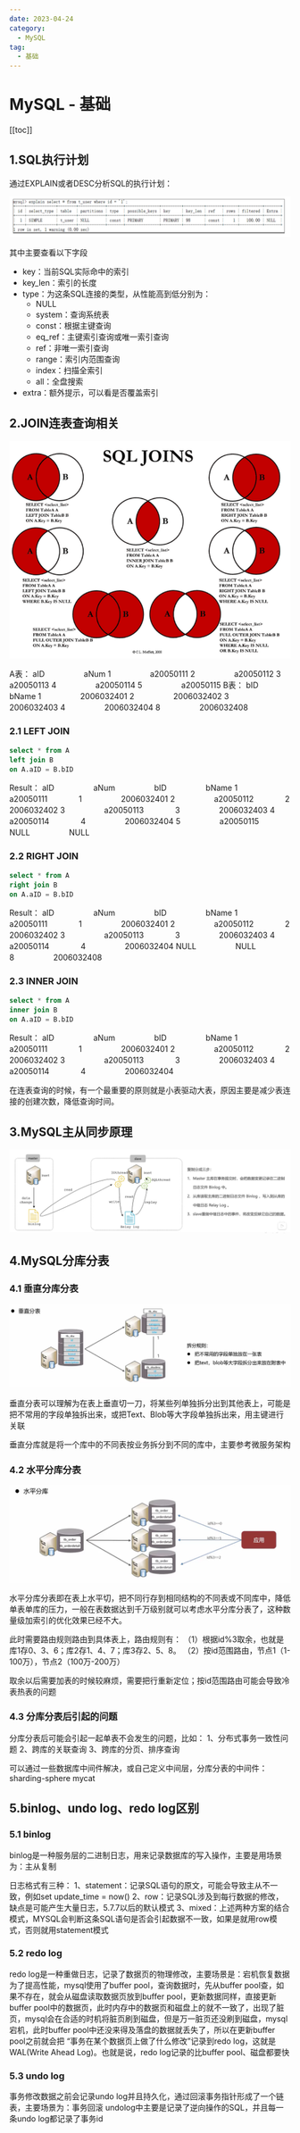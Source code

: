 ```yaml
---
date: 2023-04-24
category:
  - MySQL
tag:
  - 基础
---
```


# MySQL - 基础

[[toc]]

## 1.SQL执行计划
通过EXPLAIN或者DESC分析SQL的执行计划：

![](./image/explain.png)

其中主要查看以下字段
- key：当前SQL实际命中的索引
- key_len：索引的长度
- type：为这条SQL连接的类型，从性能高到低分别为：
  - NULL
  - system：查询系统表
  - const：根据主键查询
  - eq_ref：主键索引查询或唯一索引查询
  - ref：非唯一索引查询
  - range：索引内范围查询
  - index：扫描全索引
  - all：全盘搜索
- extra：额外提示，可以看是否覆盖索引


## 2.JOIN连表查询相关

![](./image/joins.png)

A表：
aID　　　　　aNum
1　　　　　a20050111
2　　　　　a20050112
3　　　　　a20050113
4　　　　　a20050114
5　　　　　a20050115
B表：
bID　　　　　bName
1　　　　　2006032401
2　　　　　2006032402
3　　　　　2006032403
4　　　　　2006032404
8　　　　　2006032408

### 2.1 LEFT JOIN

```sql
select * from A
left join B 
on A.aID = B.bID
```

Result：
aID　　　　　aNum　　　　　bID　　　　　bName
1　　　　　a20050111　　　　1　　　　　2006032401
2　　　　　a20050112　　　　2　　　　　2006032402
3　　　　　a20050113　　　　3　　　　　2006032403
4　　　　　a20050114　　　　4　　　　　2006032404
5　　　　　a20050115　　　　NULL　　　　　NULL

### 2.2 RIGHT JOIN

```sql
select * from A
right join B 
on A.aID = B.bID
```

Result：
aID　　　　　aNum　　　　　bID　　　　　bName
1　　　　　a20050111　　　　1　　　　　2006032401
2　　　　　a20050112　　　　2　　　　　2006032402
3　　　　　a20050113　　　　3　　　　　2006032403
4　　　　　a20050114　　　　4　　　　　2006032404
NULL　　　　　NULL　　　　　8　　　　　2006032408

### 2.3 INNER JOIN

```sql
select * from A
inner join B 
on A.aID = B.bID
```

Result：
aID　　　　　aNum　　　　　bID　　　　　bName
1　　　　　a20050111　　　　1　　　　　2006032401
2　　　　　a20050112　　　　2　　　　　2006032402
3　　　　　a20050113　　　　3　　　　　2006032403
4　　　　　a20050114　　　　4　　　　　2006032404

在连表查询的时候，有一个最重要的原则就是小表驱动大表，原因主要是减少表连接的创建次数，降低查询时间。

## 3.MySQL主从同步原理

![](./image/master-2-slave.png)

## 4.MySQL分库分表

### 4.1 垂直分库分表

![](./image/vertical-split.png)


垂直分表可以理解为在表上垂直切一刀，将某些列单独拆分出到其他表上，可能是把不常用的字段单独拆出来，或把Text、Blob等大字段单独拆出来，用主键进行关联

垂直分库就是将一个库中的不同表按业务拆分到不同的库中，主要参考微服务架构

### 4.2 水平分库分表

![](./image/level-split.png)

水平分库分表即在表上水平切，把不同行存到相同结构的不同表或不同库中，降低单表单库的压力，一般在表数据达到千万级别就可以考虑水平分库分表了，这种数量级加索引的优化效果已经不大。

此时需要路由规则路由到具体表上，路由规则有：
（1）根据id%3取余，也就是库1存0、3、6；库2存1、4、7；库3存2、5、8。
（2）按id范围路由，节点1（1-100万），节点2（100万-200万）

取余以后需要加表的时候较麻烦，需要把行重新定位；按id范围路由可能会导致冷表热表的问题


### 4.3 分库分表后引起的问题
分库分表后可能会引起一起单表不会发生的问题，比如：
1、分布式事务一致性问题
2、跨库的关联查询
3、跨库的分页、排序查询

可以通过一些数据库中间件解决，或自己定义中间层，分库分表的中间件：
sharding-sphere
mycat


## 5.binlog、undo log、redo log区别
### 5.1 binlog

binlog是一种服务层的二进制日志，用来记录数据库的写入操作，主要是用场景为：主从复制

日志格式有三种：
1、statement：记录SQL语句的原文，可能会导致主从不一致，例如set update_time = now()
2、row：记录SQL涉及到每行数据的修改，缺点是可能产生大量日志，5.7.7以后的默认模式
3、mixed：上述两种方案的结合模式，MYSQL会判断这条SQL语句是否会引起数据不一致，如果是就用row模式，否则就用statement模式

### 5.2 redo log
redo log是一种重做日志，记录了数据页的物理修改，主要场景是：宕机恢复数据
为了提高性能，mysql使用了buffer pool，查询数据时，先从buffer pool查，如果不存在，就会从磁盘读取数据页放到buffer pool，更新数据同样，直接更新buffer pool中的数据页，此时内存中的数据页和磁盘上的就不一致了，出现了脏页，mysql会在合适的时机将脏页刷到磁盘，但是万一脏页还没刷到磁盘，mysql宕机，此时buffer pool中还没来得及落盘的数据就丢失了，所以在更新buffer pool之前就会把 “事务在某个数据页上做了什么修改”记录到redo log，这就是WAL(Write Ahead Log)。也就是说，redo log记录的比buffer pool、磁盘都要快

### 5.3 undo log
事务修改数据之前会记录undo log并且持久化，通过回滚事务指针形成了一个链表，主要场景为：事务回滚
undolog中主要是记录了逆向操作的SQL，并且每一条undo log都记录了事务id